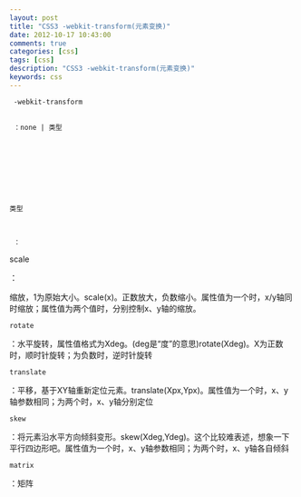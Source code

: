 ```yaml
---
layout: post
title: "CSS3 -webkit-transform(元素变换)"
date: 2012-10-17 10:43:00 
comments: true
categories: [css]
tags: [css]
description: "CSS3 -webkit-transform(元素变换)"
keywords: css
---
```



 
  
  
 
 
  
   
    
     -webkit-transform
    
    
     ：none | 类型
    
    
    
   
  
 
 
  
   
    类型
   
   
    
     ：
    
   
  
  
   scale
  
  
   ：
  
  
   缩放，1为原始大小。scale(x)。正数放大，负数缩小。属性值为一个时，x/y轴同时缩放；属性值为两个值时，分别控制x、y轴的缩放。
  
 
 
 
 
  
   
    rotate
   
   ：水平旋转，属性值格式为Xdeg。(deg是“度”的意思)rotate(Xdeg)。X为正数时，顺时针旋转；为负数时，逆时针旋转
  
 
 
  
   
    translate
   
   ：平移，基于XY轴重新定位元素。translate(Xpx,Ypx)。属性值为一个时，x、y轴参数相同；为两个时，x、y轴分别定位
  
 
 
  
   
    skew
   
   ：将元素沿水平方向倾斜变形。skew(Xdeg,Ydeg)。这个比较难表述，想象一下平行四边形吧。属性值为一个时，x、y轴参数相同；为两个时，x、y轴各自倾斜
  
 
 
  
   
    matrix
   
   ：矩阵
  
 
 
 


